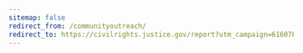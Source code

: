 ```yaml
---
sitemap: false
redirect_from: /communityoutreach/
redirect_to: https://civilrights.justice.gov/report?utm_campaign=61607827-e620-4e59-8850-b946d32c69ab
---
```

